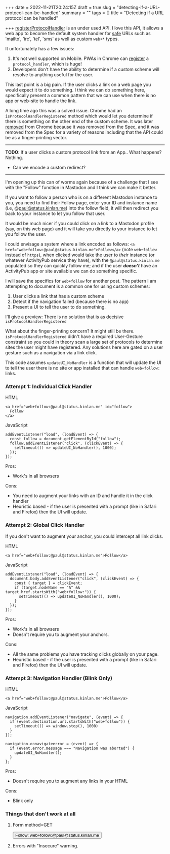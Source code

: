 +++
date = 2022-11-21T20:24:15Z
draft = true
slug = "detecting-if-a-URL-protocol-can-be-handled"
summary = ""
tags = []
title = "Detecting if a URL protocol can be handled"

+++
[registerProtocolHandler](https://developer.mozilla.org/en-US/docs/Web/API/Navigator/registerProtocolHandler) is an under used API. I love this API, it allows a web app to become the default system handler for [safe](https://html.spec.whatwg.org/multipage/system-state.html#safelisted-scheme) URLs such as 'mailto', 'irc', 'tel', 'sms' as well as custom `web+*` types.

It unfortunately has a few issues:

1. It's not well supported on Mobile. PWAs in Chrome can [register](https://developer.mozilla.org/en-US/docs/Web/Manifest/protocol_handlers) a `protocol_handler`, which is huge!
2. Developers don't have the ability to determine if a custom scheme will resolve to anything useful for the user.

This last point is a big pain. If the user clicks a link on a web page you would expect it to do something. I think we can do something here, specifically present a common pattern that we can use when there is no app or web-site to handle the link.

A long time ago this was a solved issue. Chrome had an `isProtocolHandlerRegistered` method which would let you determine if there is something on the other end of the custom scheme. It was later [removed](https://groups.google.com/a/chromium.org/g/blink-dev/c/ljkPttdvVuc/m/atNE2qYSCAAJ) from Chrome because it was removed from the Spec, and it was removed from the Spec for a variety of reasons including that the API could be as a finger-printing vector.

***

**TODO**: If a user clicks a custom protocol link from an App.. What happens? Nothing.

* Can we encode a custom redirect?

***

I'm opening up this can of worms again because of a challenge that I see with the "Follow" function in Mastodon and I think we can make it better.

If you want to follow a person who is on a different Mastodon instance to you, you need to  find their Follow page, enter your ID and instance name (i.e, @paul@status.kinlan.me) into the follow field, it will then redirect you back to your instance to let you follow that user.

It would be much nicer if you could click on a link to a Mastodon profile (say, on this web page) and it will take you directly to your instance to let you follow the user.

I could envisage a system where a link encoded as follows: `<a href="web+follow:@paul@status.kinlan.me">Follow</a>` (note `web+follow` instead of `https`), when clicked would take the user to _their_ instance (or whatever ActivityPub service they have), with the `@paul@status.kinlan.me` populated so they can quickly follow me; and if the user **_doesn't_** have an ActivityPub app or site available we can do something specific.

I will save the specifics for `web+follow` for another post. The pattern I am attempting to document is a common one for using custom schemes:

1. User clicks a link that has a custom scheme
2. Detect if the navigation failed (because there is no app)
3. Present a UI to tell the user to do something.

I'll give a preview: There is no solution that is as decisive `isProtocolHandlerRegistered`

What about the finger-printing concern? It might still be there. `isProtocolHandlerRegistered` didn't have a required User-Gesture constraint so you could in theory scan a large set of protocols to determine sites the user might have registered. Any solutions here are gated on a user gesture such as a navigation via a link click.

This code assumes `updateUI_NoHandler` is a function that will update the UI to tell the user there is no site or app installed that can handle `web+follow:` links.

### Attempt 1: Individual Click Handler

HTML

    <a href="web+follow:@paul@status.kinlan.me" id="follow">
      Follow
    </a>

JavaScript

    addEventListener("load", (loadEvent) => {
      const follow = document.getElementById("follow");
      follow.addEventListener("click", (clickEvent) => {
        setTimeout(() => updateUI_NoHandler(), 1000);
      });
    });

Pros:

* Work's in all browsers

Cons:

* You need to augment your links with an ID and handle it in the click handler
* Heuristic based - if the user is presented with a prompt (like in Safari and Firefox) then the UI will update.

### Attempt 2: Global Click Handler

If you don't want to augment your anchor, you could intercept all link clicks.

HTML

    <a href="web+follow:@paul@status.kinlan.me">Follow</a>

JavaScript

    addEventListener("load", (loadEvent) => {
      document.body.addEventListener("click", (clickEvent) => {
        const { target } = clickEvent;
        if (target.nodeName == "A" && target.href.startsWith("web+follow:")) {
          setTimeout(() => updateUI_NoHandler(), 1000);
        }
      });
    });

Pros:

* Work's in all browsers
* Doesn't require you to augment your anchors.

Cons:

* All the same problems you have tracking clicks globally on your page.
* Heuristic based - if the user is presented with a prompt (like in Safari and Firefox) then the UI will update.

### Attempt 3: Navigation Handler (Blink Only)

HTML

    <a href="web+follow:@paul@status.kinlan.me">Follow</a>

JavaScript

    navigation.addEventListener("navigate", (event) => {
      if (event.destination.url.startsWith("web+follow")) {
        setTimeout(() => window.stop(), 1000)
      }
    });
    
    navigation.onnavigateerror = (event) => {
      if (event.error.message === "Navigation was aborted") {
        updateUI_NoHandler();
      }
    };

Pros:

* Doesn't require you to augment any links in your HTML

Cons:

* Blink only

### Things that don't work at all

1. Form method=GET

   <form method="get" action="web+follow:@paul@status.kinlan.me">
   <input type="submit" value="Follow: web+follow:@paul@status.kinlan.me">
   </form>
2. Errors with "Insecure" warning.